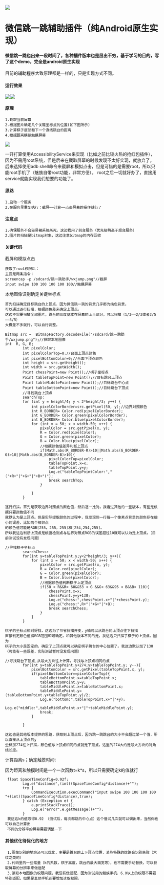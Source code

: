 ![](sjylogo.png)
# 微信跳一跳辅助插件（纯Android原生实现）

####  微信跳一跳也出来一段时间了，各种插件版本也是层出不穷，基于学习的目的，写了这个demo，完全是android原生实现
目前的辅助程序大致原理都是一样的，只是实现方式不同。

#### 运行效果
![](jumpgif2.gif)![](jumpgif.gif)

#### 原理
    1.截取当前屏幕
    2.根据图片确定几个关键坐标点的位置(如下图所示)
    3.计算棋子底部和下一个直线跳台的距离
    4.根据距离模拟触摸屏幕
![](jump1.png)

一开打算使用AccessibilityService来实现（比如之前比较火热的抢红包插件），因为不需用root系统，但是后来在截取屏幕的时候发现不太好实现，就放弃了。
后来选择使用adb shell命令来截屏和模拟点击，但是可惜的是需要root，所以只能root手机了（魅族自带root功能，非常方便）。
root之后一切就好办了，直接用service就能实现我们想要的功能了。

#### 思路
    1.启动一个服务
    2.在服务里重复执行：截屏——计算——点击屏幕的操作就行了

#### 注意点
    1.确保服务不会轻易被系统杀死，这边我用了前台服务（优先级稍高于后台服务）
    2.图片的扫描是bitmap对象，这边注意bitmap的内存回收

#### 关键代码

截屏和模拟点击

    获取了root权限后：
    主要是两条指令：
    screencap -p /sdcard/跳一跳助手/wxjump.png"//截屏
    input swipe 100 100 100 100 100//触摸屏幕

本地图像识别确定关键坐标点

    首先扫描确定目标跳台的上顶点，因为微信跳一跳的背景几乎都为纯色背景，
    可以通过逐行扫描，根据颜色差来确定上顶点。
    这边不需要扫描全部图片，跳台的高度基本在屏幕的上半部分，可以扫描（1/3——2/3或者2/5——3/5）
    大概差不多就行，可以自行调整。

    Bitmap src =  BitmapFactory.decodeFile("/sdcard/跳一跳助手/wxjump.png");//获取本地图像
    int  R, G, B;
            int pixelColor;
            int pixelColorTop=0;//台面上顶点颜色
            int pixelBottomColor=0;//台面下顶点颜色
            int height = src.getHeight();
            int width = src.getWidth();
            Point chessPoint=new Point();//棋子坐标点
            Point tableTopPoint=new Point();//目标跳台上顶点
            Point tableMiddlePoint=new Point();//目标跳台中心点
            Point tableBottomPoint=new Point();//目标跳台下顶点
            //寻找跳台上顶点
            searchTop:
            for (int y = height/4; y < 2*height/3; y++) {
                int pixelColorBorder=src.getPixel(50, y);//边界对照颜色
                int R_BORDER= Color.red(pixelColorBorder);
                int G_BORDER= Color.green(pixelColorBorder);
                int B_BORDER= Color.blue(pixelColorBorder);
                for (int x = 50; x < width-50; x++) {
                    pixelColor = src.getPixel(x, y);
                    R = Color.red(pixelColor);
                    G = Color.green(pixelColor);
                    B = Color.blue(pixelColor);
                    //根据颜色值差异判断上顶点
                    if(Math.abs(R_BORDER-R)>10||Math.abs(G_BORDER-G)>10||Math.abs(B_BORDER-B)>10){
                        pixelColorTop=pixelColor;
                        tableTopPoint.x=x;
                        tableTopPoint.y=y;
                        Log.e("tableTopPointColor:","("+R+"|"+G+"|"+B+")");
                        break searchTop;
                    }

                }
            }

    逐行扫描，首先是获取边界对照点的颜色值，然后逐一比对。我看过其他的一些版本，有些是根据只要颜色值不同
    就默认为是上顶点。但是实际提取颜色的过程中，我发现同一行每一个像素点背景的颜色存在细小的误差，比如两个相邻点
    的颜色值可能是RGB[255，255，255]和[254,254,255]。
    所以我这边判断上顶点是根据检测点与边界对照点RGB的误差超过10就可以认为是上顶点。（目前测试没有发现问题）

    //寻找棋子坐标点
            searchChess:
            for(int y=tableTopPoint.y;y<2*height/3; y++){
                for (int x = 50; x < width-50; x++) {
                    pixelColor = src.getPixel(x, y);
                    R = Color.red(pixelColor);
                    G = Color.green(pixelColor);
                    B = Color.blue(pixelColor);
                    //根据颜色值判断棋子上定顶点
                    if(50 < R&&R< 60&&53 < G &&G< 63&&95 < B&&B< 110){
                        chessPoint.x=x;
                        chessPoint.y=y+130;
                        Log.e("chess:",chessPoint.x+"|"+chessPoint.y);
                        Log.e("chess:",R+"|"+G+"|"+B);
                        break searchChess;
                    }
                }
            }

    棋子的坐标点相对好找，这边为了节省扫描开支，y轴可以从跳台的上顶点往下扫描
    直接判定颜色值得RGB范围即可确定。和其他版本不同的是，我这边只扫描了棋子的上顶点。因为
    棋子的大小是固定的，确定了上顶点就可以确定棋子跳台的中心位置了。我这边默认加了130（可能有一些误差，实际测试暂时没发现问题）

    //寻找跳台下顶点,从最大方块往上计算，寻找与上顶点相同的点
            for(int y=tableTopPoint.y+274;y>tableTopPoint.y; y--){
                pixelBottomColor = src.getPixel(tableTopPoint.x, y);
                if(pixelBottomColor==pixelColorTop){
                    tableBottomPoint.x=tableTopPoint.x;
                    tableBottomPoint.y=y;
                    tableMiddlePoint.x=tableBottomPoint.x;
                    tableMiddlePoint.y=(tableBottomPoint.y+tableTopPoint.y)/2;
                    Log.e("bottom:",tableTopPoint.x+"|"+y);
                    Log.e("middle:",tableMiddlePoint.x+"|"+tableMiddlePoint.y);
                    break;
                }

            }

    这边也是其他版本提供的思路，获取到上顶点后，因为跳一跳跳台的大小不会超过某一个值，所以直接从上顶点的y
    坐标加274往上扫描，颜色值与上顶点相同的点就是下顶点。这里的274大约是最大方块的对角线长度。

计算距离s；确定触摸时间t

因为距离和触摸时间是一个一次函数t=k*s，所以只需要确定k的值就行

     float SpaceTimeConfig=0.92f;
            Log.e("distance",(int)(SpaceTimeConfig*distance)+"");
            try {
                CommandExecution.execCommand("input swipe 100 100 100 100 "+(int)(SpaceTimeConfig*distance),true);
            } catch (Exception e) {
                e.printStackTrace();
                Log.e("error",e.getMessage()+"");
            }
     我这边k的值取得0.92 （测试后，每次都跳的中心点）这个值试几次就可以调出来，当然你也可以自己计算出
     不同的分辨率的屏幕需要调整一下

#### 其他优化待优化的地方
     1.图像识别的地方还可以优化，主要是跳台的上下顶点位置，某些特殊的纹路会识别失败（木纹之类的）
     2.代码里的一些常量（k的系数，棋子高度，跳台的最大面宽等），也不需要手动替换，可以获取屏幕的分辨率来做适配
     3.读取本地图像的权限问题，我没有做适配，因为测试用的魅族手机，6.0以上的权限不需要特别适配，如果是其他手机还要增加读取权限。
